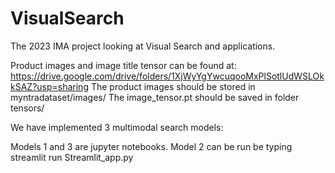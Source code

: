 # VisualSearch
The 2023 IMA project looking at Visual Search and applications.

Product images and image title tensor can be found at: https://drive.google.com/drive/folders/1XjWyYgYwcuqooMxPlSotlUdWSLOkkSAZ?usp=sharing
The product images should be stored in myntradataset/images/
The image_tensor.pt should be saved in folder tensors/

We have implemented 3 multimodal search models:

Models 1 and 3 are jupyter notebooks. Model 2 can be run be typing streamlit run Streamlit_app.py
